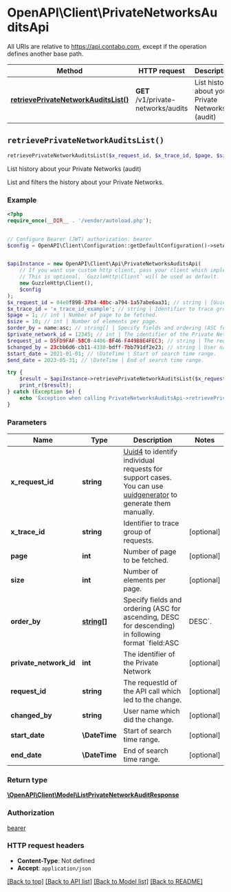 # OpenAPI\Client\PrivateNetworksAuditsApi

All URIs are relative to https://api.contabo.com, except if the operation defines another base path.

| Method | HTTP request | Description |
| ------------- | ------------- | ------------- |
| [**retrievePrivateNetworkAuditsList()**](PrivateNetworksAuditsApi.md#retrievePrivateNetworkAuditsList) | **GET** /v1/private-networks/audits | List history about your Private Networks (audit) |


## `retrievePrivateNetworkAuditsList()`

```php
retrievePrivateNetworkAuditsList($x_request_id, $x_trace_id, $page, $size, $order_by, $private_network_id, $request_id, $changed_by, $start_date, $end_date): \OpenAPI\Client\Model\ListPrivateNetworkAuditResponse
```

List history about your Private Networks (audit)

List and filters the history about your Private Networks.

### Example

```php
<?php
require_once(__DIR__ . '/vendor/autoload.php');


// Configure Bearer (JWT) authorization: bearer
$config = OpenAPI\Client\Configuration::getDefaultConfiguration()->setAccessToken('YOUR_ACCESS_TOKEN');


$apiInstance = new OpenAPI\Client\Api\PrivateNetworksAuditsApi(
    // If you want use custom http client, pass your client which implements `GuzzleHttp\ClientInterface`.
    // This is optional, `GuzzleHttp\Client` will be used as default.
    new GuzzleHttp\Client(),
    $config
);
$x_request_id = 04e0f898-37b4-48bc-a794-1a57abe6aa31; // string | [Uuid4](https://en.wikipedia.org/wiki/Universally_unique_identifier#Version_4_(random)) to identify individual requests for support cases. You can use [uuidgenerator](https://www.uuidgenerator.net/version4) to generate them manually.
$x_trace_id = 'x_trace_id_example'; // string | Identifier to trace group of requests.
$page = 1; // int | Number of page to be fetched.
$size = 10; // int | Number of elements per page.
$order_by = name:asc; // string[] | Specify fields and ordering (ASC for ascending, DESC for descending) in following format `field:ASC|DESC`.
$private_network_id = 12345; // int | The identifier of the Private Network
$request_id = D5FD9FAF-58C0-4406-8F46-F449B8E4FEC3; // string | The requestId of the API call which led to the change.
$changed_by = 23cbb6d6-cb11-4330-bdff-7bb791df2e23; // string | User name which did the change.
$start_date = 2021-01-01; // \DateTime | Start of search time range.
$end_date = 2023-05-31; // \DateTime | End of search time range.

try {
    $result = $apiInstance->retrievePrivateNetworkAuditsList($x_request_id, $x_trace_id, $page, $size, $order_by, $private_network_id, $request_id, $changed_by, $start_date, $end_date);
    print_r($result);
} catch (Exception $e) {
    echo 'Exception when calling PrivateNetworksAuditsApi->retrievePrivateNetworkAuditsList: ', $e->getMessage(), PHP_EOL;
}
```

### Parameters

| Name | Type | Description  | Notes |
| ------------- | ------------- | ------------- | ------------- |
| **x_request_id** | **string**| [Uuid4](https://en.wikipedia.org/wiki/Universally_unique_identifier#Version_4_(random)) to identify individual requests for support cases. You can use [uuidgenerator](https://www.uuidgenerator.net/version4) to generate them manually. | |
| **x_trace_id** | **string**| Identifier to trace group of requests. | [optional] |
| **page** | **int**| Number of page to be fetched. | [optional] |
| **size** | **int**| Number of elements per page. | [optional] |
| **order_by** | [**string[]**](../Model/string.md)| Specify fields and ordering (ASC for ascending, DESC for descending) in following format &#x60;field:ASC|DESC&#x60;. | [optional] |
| **private_network_id** | **int**| The identifier of the Private Network | [optional] |
| **request_id** | **string**| The requestId of the API call which led to the change. | [optional] |
| **changed_by** | **string**| User name which did the change. | [optional] |
| **start_date** | **\DateTime**| Start of search time range. | [optional] |
| **end_date** | **\DateTime**| End of search time range. | [optional] |

### Return type

[**\OpenAPI\Client\Model\ListPrivateNetworkAuditResponse**](../Model/ListPrivateNetworkAuditResponse.md)

### Authorization

[bearer](../../README.md#bearer)

### HTTP request headers

- **Content-Type**: Not defined
- **Accept**: `application/json`

[[Back to top]](#) [[Back to API list]](../../README.md#endpoints)
[[Back to Model list]](../../README.md#models)
[[Back to README]](../../README.md)
